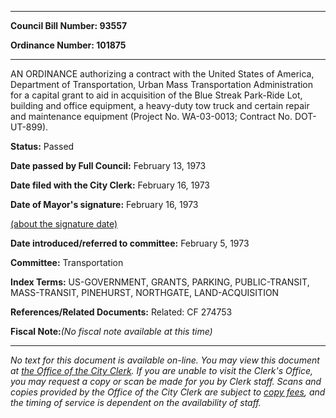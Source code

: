 

********

**Council Bill Number: 93557**
   
**Ordinance Number: 101875**
********

 AN ORDINANCE authorizing a contract with the United States of America, Department of Transportation, Urban Mass Transportation Administration for a capital grant to aid in acquisition of the Blue Streak Park-Ride Lot, building and office equipment, a heavy-duty tow truck and certain repair and maintenance equipment (Project No. WA-03-0013; Contract No. DOT-UT-899).

**Status:** Passed
   
**Date passed by Full Council:** February 13, 1973
   
**Date filed with the City Clerk:** February 16, 1973
   
**Date of Mayor's signature:** February 16, 1973
   
[(about the signature date)](/~public/approvaldate.htm)
   
   
   
**Date introduced/referred to committee:** February 5, 1973
   
**Committee:** Transportation
   
   
**Index Terms:** US-GOVERNMENT, GRANTS, PARKING, PUBLIC-TRANSIT, MASS-TRANSIT, PINEHURST, NORTHGATE, LAND-ACQUISITION

**References/Related Documents:** Related: CF 274753

**Fiscal Note:**_(No fiscal note available at this time)_
********

_No text for this document is available on-line. You may view this document at [the Office of the City Clerk](http://www.seattle.gov/leg/clerk/contactUs.htm). If you are unable to visit the Clerk's Office, you may request a copy or scan be made for you by Clerk staff. Scans and copies provided by the Office of the City Clerk are subject to [copy fees](http://clerk.seattle.gov/~public/clerkfees.htm), and the timing of service is dependent on the availability of staff._

